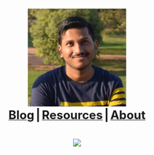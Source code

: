 <link rel="icon" href="https://gs1293.github.io/favicon.ico?v=2"/>

<p align="center">
  <img width="200" height="200" src="gaurav.png"><br>
  <b>
  <a href="https://gs1293.github.io/blog.html"> <font size="+2">Blog</font></a> <font size="+2">|</font>
  <a href="https://gs1293.github.io/resource.html"> <font size="+2">Resources</font></a> <font size="+2">|</font>
  <a href="https://gs1293.github.io/about.html"> <font size="+2">About</font></a>
  <br><br><br>
  <img src="https://media2.giphy.com/media/xTiTnxpQ3ghPiB2Hp6/giphy.gif">
  </b>
</p>
